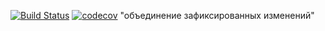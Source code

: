 [![Build Status](https://travis-ci.org/Alexey710/job4j_threads.svg?branch=main)](https://travis-ci.org/Alexey710/job4j_threads)
[![codecov](https://codecov.io/gh/Alexey710/job4j_threads/branch/main/graph/badge.svg?token=LGDWWNGV6Y)](https://codecov.io/gh/Alexey710/job4j_threads)
"объединение зафиксированных изменений"

